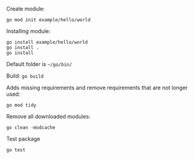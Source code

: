 Create module:
```
go mod init example/hello/world
```

Installing module:
```
go install example/hello/world
go install .
go install 
```
Default folder is `~/go/bin/`

Build:
`go build`

Adds missing requirements and remove requirements that are not longer used:
```
go mod tidy
```

Remove all downloaded modules:
```
go clean -modcache
```

Test package
```
go test
```
